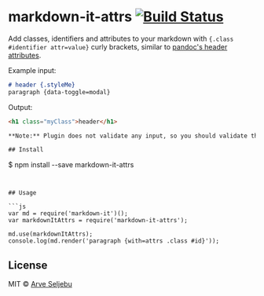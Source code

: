 # markdown-it-attrs [![Build Status](https://travis-ci.org/arve0/markdown-it-attrs.svg?branch=master)](https://travis-ci.org/arve0/markdown-it-attrs)

Add classes, identifiers and attributes to your markdown with `{.class #identifier attr=value}` curly brackets, similar to [pandoc's header attributes](http://pandoc.org/README.html#extension-header_attributes).

Example input:
```md
# header {.styleMe}
paragraph {data-toggle=modal}
```

Output:
```html
<h1 class="myClass">header</h1>

**Note:** Plugin does not validate any input, so you should validate the attributes in your html output to be secure.

## Install

```
$ npm install --save markdown-it-attrs
```


## Usage

```js
var md = require('markdown-it')();
var markdownItAttrs = require('markdown-it-attrs');

md.use(markdownItAttrs);
console.log(md.render('paragraph {with=attrs .class #id}'));
```


## License

MIT © [Arve Seljebu](https://github.com/arve0/markdown-it-attrs)
